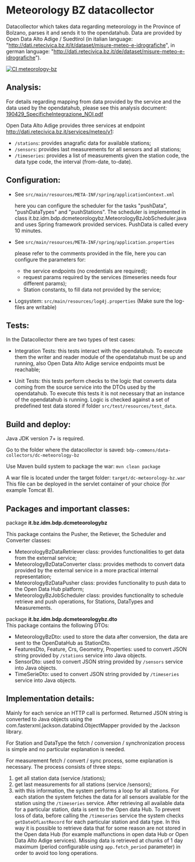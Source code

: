 <!--
SPDX-FileCopyrightText: NOI Techpark <digital@noi.bz.it>

SPDX-License-Identifier: CC0-1.0
-->

Meteorology BZ datacollector
=========================

Datacollector which takes data regarding meteorology in the Province of Bolzano, parses it and sends it to the opendatahub.
Data are provided by Open Data Alto Adige / Suedtirol (in italian language: "http://dati.retecivica.bz.it/it/dataset/misure-meteo-e-idrografiche", in german language: "http://dati.retecivica.bz.it/de/dataset/misure-meteo-e-idrografiche").

[![CI meteorology-bz](https://github.com/noi-techpark/bdp-commons/actions/workflows/ci-meteorology-bz.yml/badge.svg)](https://github.com/noi-techpark/bdp-commons/actions/workflows/ci-meteorology-bz.yml)

## Analysis:

For details regarding mapping from data provided by the service and the data used by the opendatahub, please see this analysis document:
[190429_SpecificheIntegrazione_NOI.pdf](documentation/190429_SpecificheIntegrazione_NOI.pdf)

Open Data Alto Adige provides three services at endpoint http://dati.retecivica.bz.it/services/meteo/v1:
  - `/stations`: provides anagrafic data for available stations;
  - `/sensors`: provides last measurements for all sensors and all stations;
  - `/timeseries`: provides a list of measurements given the station code, the data type code, the interval (from-date, to-date).

## Configuration:
  - See `src/main/resources/META-INF/spring/applicationContext.xml`

    here you can configure the scheduler for the tasks "pushData", "pushDataTypes" and "pushStations". The scheduler is implemented in class it.bz.idm.bdp.dcmeteorologybz.MeteorologyBzJobScheduler.java and uses Spring framework provided services. PushData is called every 10 minutes. 

  - See `src/main/resources/META-INF/spring/application.properties`

    please refer to the comments provided in the file, here you can configure the parameters for:
    - the service endpoints (no credentials are required);
    - request params required by the services (timeseries needs four different params);
    - Station constants, to fill data not provided by the service;


  - Logsystem: `src/main/resources/log4j.properties` (Make sure the log-files are writable)


## Tests:

In the Datacollector there are two types of test cases:

 - Integration Tests: this tests interact with the opendatahub. To execute them the writer and reader module of the opendatahub must be up and running, also Open Data Alto Adige service endpoints must be reachable;


 - Unit Tests: this tests perform checks to the logic that converts data coming from the source service into the DTOs used by the opendatahub. To execute this tests it is not necessary that an instance of the opendatahub is running. Logic is checked against a set of predefined test data stored if folder `src/test/resources/test_data`.


## Build and deploy:

Java JDK version 7+ is required.

Go to the folder where the datacollector is saved: `bdp-commons/data-collectors/dc-meteorology-bz`

Use Maven build system to package the war: `mvn clean package`

A war file is located under the target folder: `target/dc-meteorology-bz.war`
This file can be deployed in the servlet container of your choice (for example Tomcat 8).


## Packages and important classes:

package **it.bz.idm.bdp.dcmeteorologybz**

This package contains the Pusher, the Retiever, the Scheduler and Converter classes:
 - MeteorologyBzDataRetriever class: provides functionalities to get data from the external service;
 - MeteorologyBzDataConverter class: provides methods to convert data provided by the external service in a more practical internal representation;
 - MeteorologyBzDataPusher class: provides functionality to push data to the Open Data Hub platform;
 - MeteorologyBzJobScheduler class: provides functionality to schedule retrieve and push operations, for Stations, DataTypes and Measurements.


package **it.bz.idm.bdp.dcmeteorologybz.dto**  
This package contains the following DTOs:
 - MeteorologyBzDto: used to store the data after conversion, the data are sent to the OpenDataHub as StationDto.
 - FeaturesDto, Feature, Crs, Geometry, Properties: used to convert JSON string provided by `/stations` service into Java objects.
 - SensorDto: used to convert JSON string provided by `/sensors` service into Java objects.
 - TimeSerieDto: used to convert JSON string provided by `/timeseries` service into Java objects.


## Implementation details:

Mainly for each service an HTTP call is performed. Returned JSON string is converted to Java objects using the com.fasterxml.jackson.databind.ObjectMapper provided by the Jackson library.

For Station and DataType the fetch / conversion / synchronization process is simple and no particular explanation is needed.

For measurement fetch / convert / sync process, some explanation is necessary. The process consists of three steps:
1. get all station data (service /stations);
2. get last measurements for all stations (service /sensors);
3. with this information, the system performs a loop for all stations. For each station the system fetches the data for all sensors available for the station using the `/timeseries` service. After retrieving all available data for a particular station, data is sent to the Open data Hub. To prevent loss of data, before calling the `/timeseries` service the system checks `getDateOfLastRecord` for each particular station and data type. In this way it is possible to retrieve data that for some reason are not stored in the Open data Hub (for example malfunctions in open data Hub or Open Data Alto Adige services). Missing data is retrieved at chunks of 1 day maximum (period configurable using `app.fetch_period` parameter) in order to avoid too long operations.



